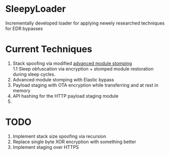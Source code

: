 # SleepyLoader
Incrementally developed loader for applying newely researched techniques for EDR bypasses

# Current Techniques
1. Stack spoofing via modified [advanced module stomping](https://dtsec.us/2023-11-04-ModuleStompin/)  
1.1 Sleep obfuscation via encryption + stomped module restoration during sleep cycles.
3. Advanced module stomping with Elastic bypass
4. Payload staging with OTA encryption while transferring and at rest in memory
5. API hashing for the HTTP payload staging module
6. 

# TODO
1. Implement stack size spoofing via recursion
2. Replace single byte XOR encryption with something better
3. Implement staging over HTTPS
